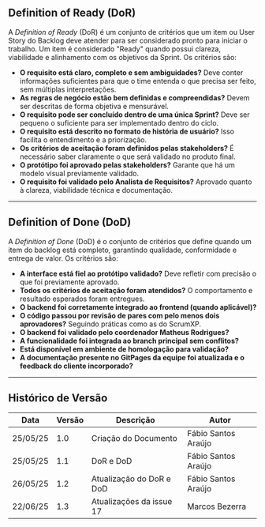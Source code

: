## Definition of Ready (DoR)

A *Definition of Ready* (DoR) é um conjunto de critérios que um item ou User Story do Backlog deve atender para ser considerado pronto para iniciar o trabalho. Um item é considerado "Ready" quando possui clareza, viabilidade e alinhamento com os objetivos da Sprint. Os critérios são:

- **O requisito está claro, completo e sem ambiguidades?** Deve conter informações suficientes para que o time entenda o que precisa ser feito, sem múltiplas interpretações.
- **As regras de negócio estão bem definidas e compreendidas?** Devem ser descritas de forma objetiva e mensurável.
- **O requisito pode ser concluído dentro de uma única Sprint?** Deve ser pequeno o suficiente para ser implementado dentro do ciclo.
- **O requisito está descrito no formato de história de usuário?** Isso facilita o entendimento e a priorização.
- **Os critérios de aceitação foram definidos pelas stakeholders?** É necessário saber claramente o que será validado no produto final.
- **O protótipo foi aprovado pelas stakeholders?** Garante que há um modelo visual previamente validado.
- **O requisito foi validado pelo Analista de Requisitos?** Aprovado quanto à clareza, viabilidade técnica e documentação.

---

## Definition of Done (DoD)

A *Definition of Done* (DoD) é o conjunto de critérios que define quando um item do backlog está completo, garantindo qualidade, conformidade e entrega de valor. Os critérios são:

- **A interface está fiel ao protótipo validado?** Deve refletir com precisão o que foi previamente aprovado.
- **Todos os critérios de aceitação foram atendidos?** O comportamento e resultado esperados foram entregues.
- **O backend foi corretamente integrado ao frontend (quando aplicável)?**
- **O código passou por revisão de pares com pelo menos dois aprovadores?** Seguindo práticas como as do ScrumXP.
- **O backend foi validado pelo coordenador Matheus Rodrigues?**
- **A funcionalidade foi integrada ao branch principal sem conflitos?**
- **Está disponível em ambiente de homologação para validação?**
- **A documentação presente no GitPages da equipe foi atualizada e o feedback do cliente incorporado?**

---

## Histórico de Versão

| Data     | Versão | Descrição                        | Autor                |
|----------|--------|----------------------------------|----------------------|
| 25/05/25 | 1.0    | Criação do Documento             | Fábio Santos Araújo  |
| 25/05/25 | 1.1    | DoR e DoD                        | Fábio Santos Araújo  |
| 26/05/25 | 1.2    | Atualização do DoR e DoD         | Fábio Santos Araújo  |
| 22/06/25 | 1.3    | Atualizações da issue 17         | Marcos Bezerra       |
